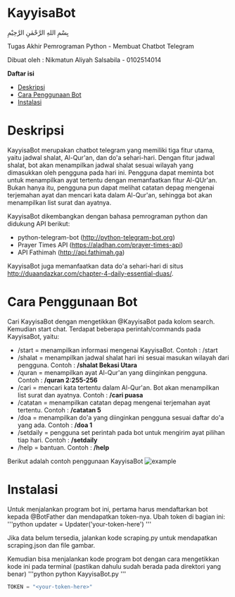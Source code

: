 # KayyisaBot

بِسْمِ اللهِ الرَّحْمٰنِ الرَّحِيْمِ

Tugas Akhir Pemrograman Python - Membuat Chatbot Telegram

Dibuat oleh : Nikmatun Aliyah Salsabila - 0102514014

<!-- markdown-toc start - Don't edit this section. Run M-x markdown-toc-generate-toc again -->
**Daftar isi**

- [Deskripsi](#deskripsi)
- [Cara Penggunaan Bot](#cara-penggunaan)
- [Instalasi](#instalasi)

<!-- markdown-toc end -->

# Deskripsi

KayyisaBot merupakan chatbot telegram yang memiliki tiga fitur utama, yaitu 
jadwal shalat, Al-Qur'an, dan do'a sehari-hari. Dengan fitur jadwal shalat, 
bot akan menampilkan jadwal shalat sesuai wilayah yang dimasukkan oleh pengguna
pada hari ini. Pengguna dapat meminta bot untuk menampilkan ayat tertentu dengan
memanfaatkan fitur Al-QUr'an. Bukan hanya itu, pengguna pun dapat melihat catatan
depag mengenai terjemahan ayat dan mencari kata dalam Al-Qur'an, sehingga bot akan
menampilkan list surat dan ayatnya.

KayyisaBot dikembangkan dengan bahasa pemrograman python dan didukung API berikut:
- python-telegram-bot (http://python-telegram-bot.org)
- Prayer Times API (https://aladhan.com/prayer-times-api)
- API Fathimah (http://api.fathimah.ga)

KayyisaBot juga memanfaatkan data do'a sehari-hari di situs http://duaandazkar.com/chapter-4-daily-essential-duas/.

# Cara Penggunaan Bot
Cari KayyisaBot dengan mengetikkan @KayyisaBot pada kolom search. Kemudian start chat.
Terdapat beberapa perintah/commands pada KayyisaBot, yaitu:
- /start = menampilkan informasi mengenai KayyisaBot. Contoh : /start
- /shalat = menampilkan jadwal shalat hari ini sesuai masukan wilayah dari pengguna. Contoh : **/shalat Bekasi Utara**
- /quran = menampilkan ayat Al-Qur'an yang diinginkan pengguna. Contoh : **/quran 2:255-256**
- /cari = mencari kata tertentu dalam Al-Qur'an. Bot akan menampilkan list surat dan ayatnya. Contoh : **/cari puasa**
- /catatan = menampilkan catatan depag mengenai terjemahan ayat tertentu. Contoh : **/catatan 5**
- /doa = menampilkan do'a yang diinginkan pengguna sesuai daftar do'a yang ada. Contoh : **/doa 1**
- /setdaily = pengguna set perintah pada bot untuk mengirim ayat pilihan tiap hari. Contoh : **/setdaily**
- /help = bantuan. Contoh : **/help**

Berikut adalah contoh penggunaan KayyisaBot
![example]

[example]: http://imgur.com/6NLQwG2.png "Contoh percakapan"

# Instalasi
Untuk menjalankan program bot ini, pertama harus mendaftarkan bot kepada @BotFather dan mendapatkan token-nya.
Ubah token di bagian ini:
'''python
updater = Updater('your-token-here')
'''

Jika data belum tersedia, jalankan kode scraping.py untuk mendapatkan scraping.json dan file gambar.

Kemudian bisa menjalankan kode program bot dengan cara mengetikkan kode ini pada terminal (pastikan dahulu sudah berada pada direktori yang benar)
'''python
python KayyisaBot.py
'''
```python
TOKEN = "<your-token-here>"
```
